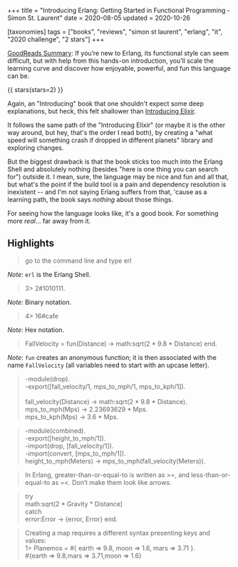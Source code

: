 +++
title = "Introducing Erlang: Getting Started in Functional Programming - Simon St. Laurent"
date = 2020-08-05
updated = 2020-10-26

[taxonomies]
tags = ["books", "reviews", "simon st laurent", "erlang", "it", 
"2020 challenge", "2 stars"]
+++

[GoodReads Summary](https://www.goodreads.com/book/show/15811999-introducing-erlang):
If you’re new to Erlang, its functional style can seem difficult, but with
help from this hands-on introduction, you’ll scale the learning curve and
discover how enjoyable, powerful, and fun this language can be.

<!-- more -->

{{ stars(stars=2) }}

Again, an "Introducing" book that one shouldn't expect some deep explanations,
but heck, this felt shallower than [Introducing
Elixir](@/reviews/books/introducing-elixir.md).

It follows the same path of the "Introducing Elixir" (or maybe it is the other
way around, but hey, that's the order I read both), by creating a "what speed
will something crash if dropped in different planets" library and exploring
changes.

But the biggest drawback is that the book sticks too much into the Erlang
Shell and absolutely nothing (besides "here is one thing you can search for")
outside it. I mean, sure, the language may be nice and fun and all that, but
what's the point if the build tool is a pain and dependency resolution is
inexistent -- and I'm not saying Erlang suffers from that, 'cause as a
learning path, the book says _nothing_ about those things.

For seeing how the language looks like, it's a good book. For something more
_real_... far away from it.

## Highlights

>  go to the command line and type erl 

*Note*: `erl` is the Erlang Shell.

>  3> 2#1010111. 

*Note*: Binary notation.

>  4> 16#cafe 

*Note*: Hex notation.

>  FallVelocity = fun(Distance) -> math:sqrt(2 * 9.8 * Distance) end.

*Note*: `fun` creates an anonymous function; it is then associated with the
name `FallVelocity` (all variables need to start with an upcase letter).

>  -module(drop).<br>
>  -export([fall_velocity/1, mps_to_mph/1, mps_to_kph/1]).<br><br>
>  fall_velocity(Distance) -> math:sqrt(2 * 9.8 * Distance). <br>
>  mps_to_mph(Mps) -> 2.23693629 * Mps.<br>
>  mps_to_kph(Mps) -> 3.6 * Mps.

>  -module(combined).<br>
>  -export([height_to_mph/1]).<br>
>  -import(drop, [fall_velocity/1]).<br>
>  -import(convert, [mps_to_mph/1]).<br>
>  height_to_mph(Meters) -> mps_to_mph(fall_velocity(Meters)). 

>  In Erlang, greater-than-or-equal-to is written as >=, and
>  less-than-or-equal-to as =<. Don’t make them look like arrows. 

>  try <br>
>    math:sqrt(2 * Gravity * Distance) <br>
>  catch <br>
>    error:Error -> {error, Error} end.

>  Creating a map requires a different syntax presenting keys and values:<br>
>  1> Planemos = #{ earth => 9.8, moon => 1.6, mars => 3.71 }.<br>
>  #{earth => 9.8,mars => 3.71,moon => 1.6} 
